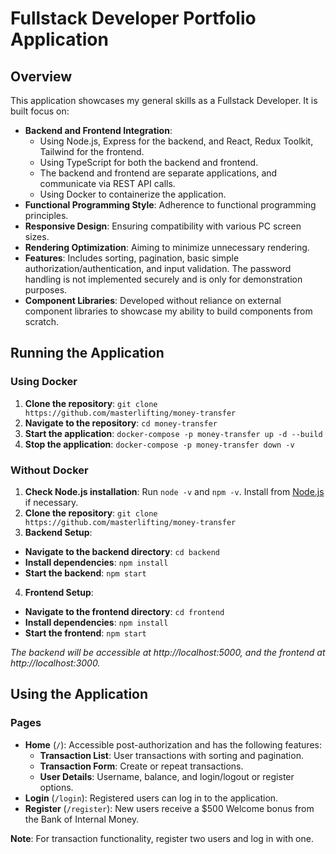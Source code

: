 <!-- @format -->

# Fullstack Developer Portfolio Application

## Overview

This application showcases my general skills as a Fullstack Developer. It is built focus on:

- **Backend and Frontend Integration**:
  - Using Node.js, Express for the backend, and React, Redux Toolkit, Tailwind for the frontend.
  - Using TypeScript for both the backend and frontend.
  - The backend and frontend are separate applications, and communicate via REST API calls.
  - Using Docker to containerize the application.
- **Functional Programming Style**: Adherence to functional programming principles.
- **Responsive Design**: Ensuring compatibility with various PC screen sizes.
- **Rendering Optimization**: Aiming to minimize unnecessary rendering.
- **Features**: Includes sorting, pagination, basic simple authorization/authentication, and input validation. The password handling is not implemented securely and is only for demonstration purposes.
- **Component Libraries**: Developed without reliance on external component libraries to showcase my ability to build components from scratch.

## Running the Application

### Using Docker

1. **Clone the repository**:
   `git clone https://github.com/masterlifting/money-transfer`
2. **Navigate to the repository**:
   `cd money-transfer`
3. **Start the application**:
   `docker-compose -p money-transfer up -d --build`
4. **Stop the application**:
   `docker-compose -p money-transfer down -v`

### Without Docker

1. **Check Node.js installation**: Run `node -v` and `npm -v`. Install from [Node.js](https://nodejs.org/en/download/) if necessary.
2. **Clone the repository**:
   `git clone https://github.com/masterlifting/money-transfer`
3. **Backend Setup**:

- **Navigate to the backend directory**: `cd backend`
- **Install dependencies**: `npm install`
- **Start the backend**: `npm start`

4. **Frontend Setup**:

- **Navigate to the frontend directory**: `cd frontend`
- **Install dependencies**: `npm install`
- **Start the frontend**: `npm start`

_The backend will be accessible at http://localhost:5000, and the frontend at http://localhost:3000._

## Using the Application

### Pages

- **Home** (`/`): Accessible post-authorization and has the following features:
  - **Transaction List**: User transactions with sorting and pagination.
  - **Transaction Form**: Create or repeat transactions.
  - **User Details**: Username, balance, and login/logout or register options.
- **Login** (`/login`): Registered users can log in to the application.
- **Register** (`/register`): New users receive a $500 Welcome bonus from the Bank of Internal Money.

**Note**: For transaction functionality, register two users and log in with one.
